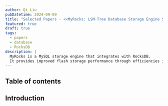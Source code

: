 ```yaml
---
author: Qi Liu
pubDatetime: 2024-09-09
title: "Selected Papers - <<MyRocks: LSM-Tree Database Storage Engine Serving Facebook's Social Graph>>"
featured: true
draft: true
tags:
  - papers
  - database
  - RocksDB
description: |
  MyRocks is a MySQL storage engine that integrates with RocksDB.
  It provides improved flash storage performance through efficiencies in reading, writing, and storing data.
---
```


## Table of contents

## Introduction
